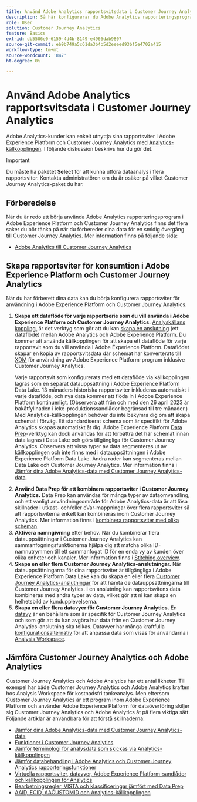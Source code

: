 ```yaml
---
title: Använd Adobe Analytics rapportsvitsdata i Customer Journey Analytics
description: Så här konfigurerar du Adobe Analytics rapporteringsprogram för konsumtion i Adobe Experience Platform och Customer Journey Analytics
role: User
solution: Customer Journey Analytics
feature: Basics
exl-id: db5506e0-6159-4d4b-8149-e4966dab9807
source-git-commit: eb9b749a5c61da3b4b5d2eeeed93bf5e4702a415
workflow-type: tm+mt
source-wordcount: '847'
ht-degree: 0%

---
```


# Använd Adobe Analytics rapportsvitsdata i Customer Journey Analytics

Adobe Analytics-kunder kan enkelt utnyttja sina rapportsviter i Adobe Experience Platform och Customer Journey Analytics med [Analytics-källkopplingen](https://experienceleague.adobe.com/docs/experience-platform/sources/connectors/adobe-applications/analytics.html?lang=sv-SE). I följande diskussion beskrivs hur du gör det.

>[!IMPORTANT]
>
>Du måste ha paketet **Select** för att kunna utföra dataanalys i flera rapportsviter. Kontakta administratören om du är osäker på vilket Customer Journey Analytics-paket du har. &#x200B;

## Förberedelse

När du är redo att börja använda Adobe Analytics rapporteringsprogram i Adobe Experience Platform och Customer Journey Analytics finns det flera saker du bör tänka på när du förbereder dina data för en smidig övergång till Customer Journey Analytics. Mer information finns på följande sida:

* [Adobe Analytics till Customer Journey Analytics](/help/getting-started/aa-to-cja.md)

## Skapa rapportsviter för konsumtion i Adobe Experience Platform och Customer Journey Analytics

När du har förberett dina data kan du börja konfigurera rapportsviter för användning i Adobe Experience Platform och Customer Journey Analytics.

1. **Skapa ett dataflöde för varje rapportserie som du vill använda i Adobe Experience Platform och Customer Journey Analytics.** [Analyskällans koppling &#x200B;](https://experienceleague.adobe.com/docs/experience-platform/sources/connectors/adobe-applications/analytics.html?lang=sv-SE) är det verktyg som gör att du kan [skapa en anslutning](/help/connections/create-connection.md) (ett dataflöde) mellan Adobe Analytics och Adobe Experience Platform. Du kommer att använda källkopplingen för att skapa ett dataflöde för varje rapportsvit som du vill använda i Adobe Experience Platform. Dataflödet skapar en kopia av rapportsvitsdata där schemat har konverterats till [XDM](https://experienceleague.adobe.com/docs/platform-learn/tutorials/schemas/schemas-and-experience-data-model.html?lang=sv-SE) för användning av Adobe Experience Platform-program inklusive Customer Journey Analytics.<p>Varje rapportsvit som konfigurerats med ett dataflöde via källkopplingen lagras som en separat datauppsättning i Adobe Experience Platform Data Lake. 13 månaders historiska rapportsviter inkluderas automatiskt i varje dataflöde, och nya data kommer att flöda in i Adobe Experience Platform kontinuerligt. (Observera att från och med den 26 april 2023 är bakåtfyllnaden i icke-produktionssandlådor begränsad till tre månader.) Med Analytics-källkopplingen behöver du inte bekymra dig om att skapa schemat i förväg. Ett standardiserat schema som är specifikt för Adobe Analytics skapas automatiskt åt dig. Adobe Experience Platform [Data Prep](https://experienceleague.adobe.com/docs/experience-platform/data-prep/home.html?lang=sv-SE)-verktyg kan dock användas för att förbättra det här schemat innan data lagras i Data Lake och görs tillgängliga för Customer Journey Analytics. Observera att vissa typer av data segmenteras ut av källkopplingen och inte finns med i datauppsättningen i Adobe Experience Platform Data Lake. Andra rader kan segmenteras mellan Data Lake och Customer Journey Analytics. Mer information finns i [Jämför dina Adobe Analytics-data med Customer Journey Analytics-data](/help/troubleshooting/compare.md).
1. **Använd Data Prep för att kombinera rapportsviter i Customer Journey Analytics.** Data Prep kan användas för många typer av dataomvandling, och ett vanligt användningsområde för Adobe Analytics-data är att lösa skillnader i utkast- och/eller eVar-mappningar över flera rapportsviter så att rapportsviterna enkelt kan kombineras inom Customer Journey Analytics. Mer information finns i [kombinera rapportsviter med olika scheman](/help/use-cases/aa-data/combine-report-suites.md).
1. **Aktivera namngivning** efter behov. När du kombinerar flera datauppsättningar i Customer Journey Analytics kan sammanfogningsfunktionerna hjälpa dig att matcha olika ID-namnutrymmen till ett sammanfogat ID för en enda vy av kunden över olika enheter och kanaler. Mer information finns i [Stitching overview](../../stitching/overview.md).
1. **Skapa en eller flera Customer Journey Analytics-anslutningar.** När datauppsättningarna för dina rapportsviter är tillgängliga i Adobe Experience Platform Data Lake kan du skapa en eller flera [Customer Journey Analytics-anslutningar](/help/connections/overview.md) för att hämta de datauppsättningarna till Customer Journey Analytics. I en anslutning kan rapportsvitens data kombineras med andra typer av data, vilket gör att ni kan skapa en helhetsbild av kundupplevelserna.
1. **Skapa en eller flera datavyer för Customer Journey Analytics.** En [datavy](/help/data-views/data-views.md) är en behållare som är specifik för Customer Journey Analytics och som gör att du kan avgöra hur data från en Customer Journey Analytics-anslutning ska tolkas. Datavyer har många kraftfulla [konfigurationsalternativ](/help/data-views/create-dataview.md) för att anpassa data som visas för användarna i [Analysis Workspace](/help/analysis-workspace/home.md).

## Jämföra Customer Journey Analytics och Adobe Analytics

Customer Journey Analytics och Adobe Analytics har ett antal likheter. Till exempel har både Customer Journey Analytics och Adobe Analytics kraften hos Analysis Workspace för kostnadsfri tankeanalys. Men eftersom Customer Journey Analytics är ett program inom Adobe Experience Platform och använder Adobe Experience Platform för dataöverföring skiljer sig Customer Journey Analytics och Adobe Analytics åt på flera viktiga sätt. Följande artiklar är användbara för att förstå skillnaderna:

* [Jämför dina Adobe Analytics-data med Customer Journey Analytics-data](/help/troubleshooting/compare.md)
* [Funktioner i Customer Journey Analytics](/help/getting-started/aa-vs-cja/cja-aa.md)
* [Jämför terminologi för analysdata som skickas via Analytics-källkopplingen](/help/getting-started/aa-vs-cja/terminology.md)
* [Jämför databehandling i Adobe Analytics och Customer Journey Analytics rapporteringsfunktioner](/help/getting-started/aa-vs-cja/data-processing-comparisons.md)
* [Virtuella rapportsviter, datavyer, Adobe Experience Platform-sandlådor och källkopplingen för Analytics](/help/getting-started/aa-vs-cja/vrs-dataview-sandbox-adc.md)
* [Bearbetningsregler, VISTA och klassificeringar jämfört med Data Prep](/help/getting-started/aa-vs-cja/pr-vista-dataprep.md)
* [AAID, ECID, AACUSTOMID och Analytics-källkopplingen](/help/getting-started/aa-vs-cja/aaid-ecid-adc.md)
